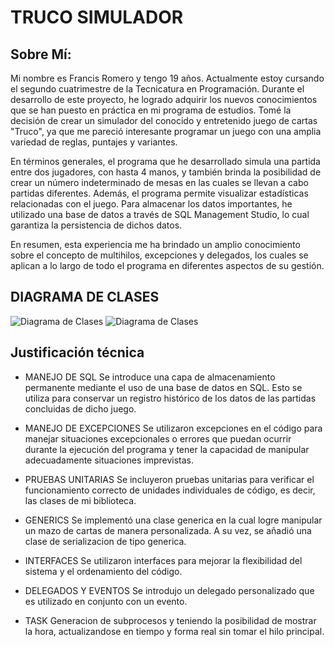 # TRUCO SIMULADOR

## Sobre Mí:

Mi nombre es Francis Romero y tengo 19 años. Actualmente estoy cursando el segundo cuatrimestre de la Tecnicatura en Programación. Durante el desarrollo de este proyecto, he logrado adquirir los nuevos conocimientos que se han puesto en práctica en mi programa de estudios. Tomé la decisión de crear un simulador del conocido y entretenido juego de cartas "Truco", ya que me pareció interesante programar un juego con una amplia variedad de reglas, puntajes y variantes.

En términos generales, el programa que he desarrollado simula una partida entre dos jugadores, con hasta 4 manos, y también brinda la posibilidad de crear un número indeterminado de mesas en las cuales se llevan a cabo partidas diferentes. Además, el programa permite visualizar estadísticas relacionadas con el juego. Para almacenar los datos importantes, he utilizado una base de datos a través de SQL Management Studio, lo cual garantiza la persistencia de dichos datos.

En resumen, esta experiencia me ha brindado un amplio conocimiento sobre el concepto de multihilos, excepciones y delegados, los cuales se aplican a lo largo de todo el programa en diferentes aspectos de su gestión.

## DIAGRAMA DE CLASES
![Diagrama de Clases](C:\Users\User\Pictures\DiagramaDeClasesBibliotecaTruco.png)
![Diagrama de Clases](C:\Users\User\Pictures\DiagramaDeClasesTesteos.png)

## Justificación técnica

- MANEJO DE SQL
Se introduce una capa de almacenamiento permanente mediante el uso de una base de datos en SQL. Esto se utiliza para conservar un registro histórico de los datos de las partidas concluidas de dicho juego.

- MANEJO DE EXCEPCIONES
Se utilizaron excepciones en el código para manejar situaciones excepcionales o errores que puedan ocurrir durante la ejecución del programa y tener la capacidad de manipular adecuadamente situaciones imprevistas.

- PRUEBAS UNITARIAS
Se incluyeron pruebas unitarias para verificar el funcionamiento correcto de unidades individuales de código, es decir, las clases de mi biblioteca.

- GENERICS
Se implementó una clase generica en la cual logre manipular un mazo de cartas de manera personalizada. A su vez, se añadió una clase de serializacion de tipo generica.

- INTERFACES
Se utilizaron interfaces para mejorar la flexibilidad del sistema y el ordenamiento del código. 

- DELEGADOS Y EVENTOS
Se introdujo un delegado personalizado que es utilizado en conjunto con un evento.

- TASK
Generacion de subprocesos y teniendo la posibilidad de mostrar la hora, actualizandose en tiempo y forma real sin tomar el hilo principal.
